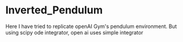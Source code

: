 # Inverted_Pendulum
Here I have tried to replicate openAI Gym's pendulum environment. But using scipy ode integrator, open ai uses simple integrator
